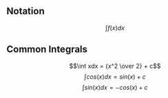## Notation

$$\int f(x) dx $$

## Common Integrals

$$\int xdx = {x^2 \over 2} + c$$
$$\int cos(x)dx = sin(x) + c$$
$$\int sin(x)dx = -cos(x) + c$$